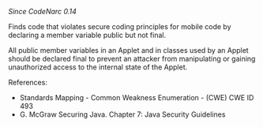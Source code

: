 
*Since CodeNarc 0.14*

Finds code that violates secure coding principles for mobile code by declaring a member variable public but not final.

All public member variables in an Applet and in classes used by an Applet should be declared final to prevent an attacker
from manipulating or gaining unauthorized access to the internal state of the Applet.

References:
  * Standards Mapping - Common Weakness Enumeration - (CWE) CWE ID 493
  * G. McGraw Securing Java. Chapter 7: Java Security Guidelines


